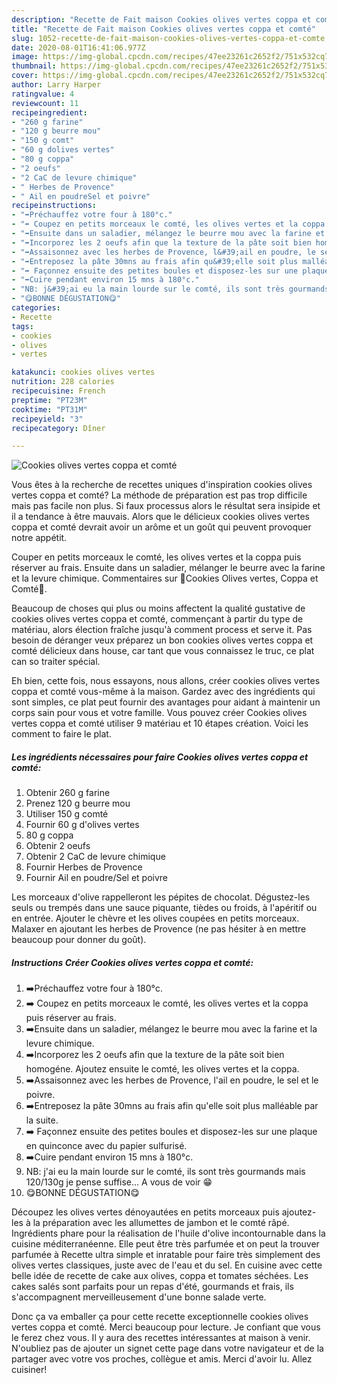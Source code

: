 ```yaml
---
description: "Recette de Fait maison Cookies olives vertes coppa et comté"
title: "Recette de Fait maison Cookies olives vertes coppa et comté"
slug: 1052-recette-de-fait-maison-cookies-olives-vertes-coppa-et-comte
date: 2020-08-01T16:41:06.977Z
image: https://img-global.cpcdn.com/recipes/47ee23261c2652f2/751x532cq70/cookies-olives-vertes-coppa-et-comte-photo-principale-de-la-recette.jpg
thumbnail: https://img-global.cpcdn.com/recipes/47ee23261c2652f2/751x532cq70/cookies-olives-vertes-coppa-et-comte-photo-principale-de-la-recette.jpg
cover: https://img-global.cpcdn.com/recipes/47ee23261c2652f2/751x532cq70/cookies-olives-vertes-coppa-et-comte-photo-principale-de-la-recette.jpg
author: Larry Harper
ratingvalue: 4
reviewcount: 11
recipeingredient:
- "260 g farine"
- "120 g beurre mou"
- "150 g comt"
- "60 g dolives vertes"
- "80 g coppa"
- "2 oeufs"
- "2 CaC de levure chimique"
- " Herbes de Provence"
- " Ail en poudreSel et poivre"
recipeinstructions:
- "➡️Préchauffez votre four à 180°c."
- "➡️ Coupez en petits morceaux le comté, les olives vertes et la coppa puis réserver au frais."
- "➡️Ensuite dans un saladier, mélangez le beurre mou avec la farine et la levure chimique."
- "➡️Incorporez les 2 oeufs afin que la texture de la pâte soit bien homogéne. Ajoutez ensuite le comté, les olives vertes et la coppa."
- "➡️Assaisonnez avec les herbes de Provence, l&#39;ail en poudre, le sel et le poivre."
- "➡️Entreposez la pâte 30mns au frais afin qu&#39;elle soit plus malléable par la suite."
- "➡️ Façonnez ensuite des petites boules et disposez-les sur une plaque en quinconce avec du papier sulfurisé."
- "➡️Cuire pendant environ 15 mns à 180°c."
- "NB: j&#39;ai eu la main lourde sur le comté, ils sont très gourmands mais 120/130g je pense suffise... A vous de voir 😁"
- "😋BONNE DÉGUSTATION😋"
categories:
- Recette
tags:
- cookies
- olives
- vertes

katakunci: cookies olives vertes 
nutrition: 228 calories
recipecuisine: French
preptime: "PT23M"
cooktime: "PT31M"
recipeyield: "3"
recipecategory: Dîner

---
```



![Cookies olives vertes coppa et comté](https://img-global.cpcdn.com/recipes/47ee23261c2652f2/751x532cq70/cookies-olives-vertes-coppa-et-comte-photo-principale-de-la-recette.jpg)

Vous êtes à la recherche de recettes uniques d'inspiration cookies olives vertes coppa et comté? La méthode de préparation est pas trop difficile mais pas facile non plus. Si faux processus alors le résultat sera insipide et il a tendance à être mauvais. Alors que le délicieux cookies olives vertes coppa et comté devrait avoir un arôme et un goût qui peuvent provoquer notre appétit.

Couper en petits morceaux le comté, les olives vertes et la coppa puis réserver au frais. Ensuite dans un saladier, mélanger le beurre avec la farine et la levure chimique. Commentaires sur 🍪Cookies Olives vertes, Coppa et Comté🍪.

Beaucoup de choses qui plus ou moins affectent la qualité gustative de cookies olives vertes coppa et comté, commençant à partir du type de matériau, alors élection fraîche jusqu'à comment process et serve it. Pas besoin de déranger veux préparez un bon cookies olives vertes coppa et comté délicieux dans house, car tant que vous connaissez le truc, ce plat can so traiter spécial.


Eh bien, cette fois, nous essayons, nous allons, créer cookies olives vertes coppa et comté vous-même à la maison. Gardez avec des ingrédients qui sont simples, ce plat peut fournir des avantages pour aidant à maintenir un corps sain pour vous et votre famille. Vous pouvez créer Cookies olives vertes coppa et comté utiliser 9 matériau et 10 étapes création. Voici les comment to faire le plat.

<!--inarticleads1-->

##### Les ingrédients nécessaires pour faire Cookies olives vertes coppa et comté:

1. Obtenir 260 g farine
1. Prenez 120 g beurre mou
1. Utiliser 150 g comté
1. Fournir 60 g d&#39;olives vertes
1.  80 g coppa
1. Obtenir 2 oeufs
1. Obtenir 2 CaC de levure chimique
1. Fournir  Herbes de Provence
1. Fournir  Ail en poudre/Sel et poivre


Les morceaux d&#39;olive rappelleront les pépites de chocolat. Dégustez-les seuls ou trempés dans une sauce piquante, tièdes ou froids, à l&#39;apéritif ou en entrée. Ajouter le chèvre et les olives coupées en petits morceaux. Malaxer en ajoutant les herbes de Provence (ne pas hésiter à en mettre beaucoup pour donner du goût). 

<!--inarticleads2-->

##### Instructions Créer Cookies olives vertes coppa et comté:

1. ➡️Préchauffez votre four à 180°c.
1. ➡️ Coupez en petits morceaux le comté, les olives vertes et la coppa puis réserver au frais.
1. ➡️Ensuite dans un saladier, mélangez le beurre mou avec la farine et la levure chimique.
1. ➡️Incorporez les 2 oeufs afin que la texture de la pâte soit bien homogéne. Ajoutez ensuite le comté, les olives vertes et la coppa.
1. ➡️Assaisonnez avec les herbes de Provence, l&#39;ail en poudre, le sel et le poivre.
1. ➡️Entreposez la pâte 30mns au frais afin qu&#39;elle soit plus malléable par la suite.
1. ➡️ Façonnez ensuite des petites boules et disposez-les sur une plaque en quinconce avec du papier sulfurisé.
1. ➡️Cuire pendant environ 15 mns à 180°c.
1. NB: j&#39;ai eu la main lourde sur le comté, ils sont très gourmands mais 120/130g je pense suffise... A vous de voir 😁
1. 😋BONNE DÉGUSTATION😋


Découpez les olives vertes dénoyautées en petits morceaux puis ajoutez-les à la préparation avec les allumettes de jambon et le comté râpé. Ingrédients phare pour la réalisation de l&#39;huile d&#39;olive incontournable dans la cuisine méditerranéenne. Elle peut être très parfumée et on peut la trouver parfumée à Recette ultra simple et inratable pour faire très simplement des olives vertes classiques, juste avec de l&#39;eau et du sel. En cuisine avec cette belle idée de recette de cake aux olives, coppa et tomates séchées. Les cakes salés sont parfaits pour un repas d&#39;été, gourmands et frais, ils s&#39;accompagnent merveilleusement d&#39;une bonne salade verte. 


Donc ça va emballer ça pour cette recette exceptionnelle cookies olives vertes coppa et comté. Merci beaucoup pour lecture. Je confiant que vous le ferez chez vous. Il y aura des recettes  intéressantes at maison à venir. N'oubliez pas de ajouter un signet cette page dans votre navigateur et de la partager avec votre vos proches, collègue et amis. Merci d'avoir lu. Allez cuisiner!
